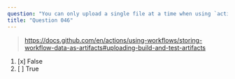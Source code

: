 ```yaml
---
question: "You can only upload a single file at a time when using `actions/upload-artifact` action"
title: "Question 046"
---
```



> https://docs.github.com/en/actions/using-workflows/storing-workflow-data-as-artifacts#uploading-build-and-test-artifacts
1. [x] False
1. [ ] True
